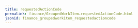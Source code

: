 ```yaml
---
title: requestedActionCode
permalink: finance/GroupedWorkItem.requestedActionCode.html
jsonid: finance_groupedworkitem_requestedactioncode
---
```

